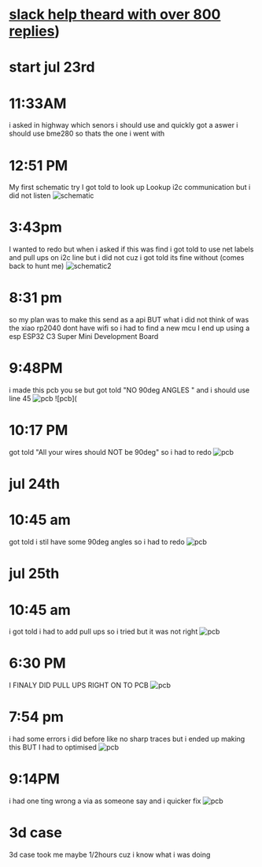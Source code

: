 # [slack help theard with over 800 replies](https://hackclub.slack.com/archives/C08Q1H6D79B/p1753263231925269))
# start jul 23rd 
# 11:33AM
i asked in highway which senors i should use and quickly got a aswer i should use bme280 so thats the one i went with
# 12:51 PM 
My first schematic try I got told to look up Lookup i2c communication but i did not listen 
![schematic](https://hc-cdn.hel1.your-objectstorage.com/s/v3/12de001196c04f2b84216886db209086e8654ef0_image.png) 
# 3:43pm 
I wanted to redo but when i asked if this was find i got told to use net labels and pull ups on i2c line but i did not cuz i got told its fine without
(comes back to hunt me)
![schematic2](https://hc-cdn.hel1.your-objectstorage.com/s/v3/7af9a0fb9cac4c0c9c3ff72a1070fb790a8f1c3d_image.png)

# 8:31 pm
so my plan was to make this send as a api BUT what i did not think of was the xiao rp2040 dont have wifi so i had to find a new mcu I end up using a esp ESP32 C3 Super Mini Development Board
# 9:48PM 
i made this pcb you se but got told "NO 90deg ANGLES " and i should use line 45
![pcb](https://hc-cdn.hel1.your-objectstorage.com/s/v3/7af9a0fb9cac4c0c9c3ff72a1070fb790a8f1c3d_image.png)
![pcb](
# 10:17 PM
got told "All your wires should NOT be 90deg"  so i had to redo
![pcb](https://hc-cdn.hel1.your-objectstorage.com/s/v3/7701d2ca63e1bcf58b1c0394f84f39fe715822b2_image.png)

# jul 24th
# 10:45 am
got told i stil have some 90deg angles so i had to redo
![pcb](https://hc-cdn.hel1.your-objectstorage.com/s/v3/1439f19e54ec6cdd92cd26cc27464c68705dfda5_image.png)

# jul 25th
# 10:45 am
i got told i had to add pull ups so i tried but it was not right 
![pcb](https://hc-cdn.hel1.your-objectstorage.com/s/v3/645806c019f18b36fa5388106746f5180daafed0_image.png)
# 6:30 PM
I FINALY DID PULL UPS RIGHT ON TO PCB
![pcb](https://hc-cdn.hel1.your-objectstorage.com/s/v3/b89c96fd7dbdf7164aa5afa0ef3b11c601c8df95_image.png)

# 7:54 pm 
i had some errors i did before like no sharp traces but i ended up making this BUT I had to optimised
![pcb](https://hc-cdn.hel1.your-objectstorage.com/s/v3/3792d98f8a0a3c6bb42c1b290a7c9f986a7f5f9f_image.png)

# 9:14PM
i had one ting wrong a via as someone say and i quicker fix
![pcb](https://hc-cdn.hel1.your-objectstorage.com/s/v3/3792d98f8a0a3c6bb42c1b290a7c9f986a7f5f9f_image.png)


# 3d case
3d case took me maybe 1/2hours cuz i know what i was doing
